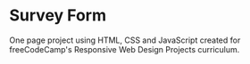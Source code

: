 # Survey Form

One page project using HTML, CSS and JavaScript created for freeCodeCamp's Responsive Web Design Projects curriculum. 
